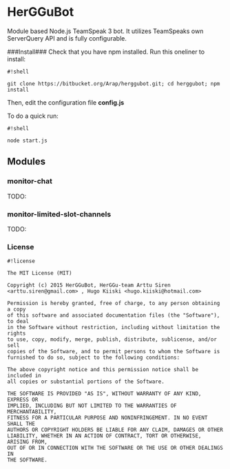 # HerGGuBot #

Module based Node.js TeamSpeak 3 bot. It utilizes TeamSpeaks own ServerQuery API and is fully configurable. 

###Install###
Check that you have npm installed.
Run this oneliner to install:
```
#!shell

git clone https://bitbucket.org/Arap/herggubot.git; cd herggubot; npm install 
```

Then, edit the configuration file **config.js**

To do a quick run:

```
#!shell

node start.js
```

## Modules ##

### monitor-chat ###

TODO:

### monitor-limited-slot-channels ###

TODO:

### License ###

```
#!license

The MIT License (MIT)

Copyright (c) 2015 HerGGuBot, HerGGu-team Arttu Siren <arttu.siren@gmail.com> , Hugo Kiiski <hugo.kiiski@hotmail.com>

Permission is hereby granted, free of charge, to any person obtaining a copy
of this software and associated documentation files (the "Software"), to deal
in the Software without restriction, including without limitation the rights
to use, copy, modify, merge, publish, distribute, sublicense, and/or sell
copies of the Software, and to permit persons to whom the Software is
furnished to do so, subject to the following conditions:

The above copyright notice and this permission notice shall be included in
all copies or substantial portions of the Software.

THE SOFTWARE IS PROVIDED "AS IS", WITHOUT WARRANTY OF ANY KIND, EXPRESS OR
IMPLIED, INCLUDING BUT NOT LIMITED TO THE WARRANTIES OF MERCHANTABILITY,
FITNESS FOR A PARTICULAR PURPOSE AND NONINFRINGEMENT. IN NO EVENT SHALL THE
AUTHORS OR COPYRIGHT HOLDERS BE LIABLE FOR ANY CLAIM, DAMAGES OR OTHER
LIABILITY, WHETHER IN AN ACTION OF CONTRACT, TORT OR OTHERWISE, ARISING FROM,
OUT OF OR IN CONNECTION WITH THE SOFTWARE OR THE USE OR OTHER DEALINGS IN
THE SOFTWARE.
```